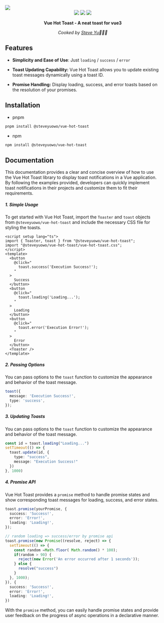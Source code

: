 <img src="https://github.com/SteveYuOWO/vue-hot-toast/blob/main/public/header.gif" />

<div align="center">
  <img src="https://img.shields.io/npm/l/%40steveyuowo%2Fvue-hot-toast" />
  <img src="https://img.shields.io/npm/v/%40steveyuowo%2Fvue-hot-toast" />
  <img src="https://img.shields.io/github/last-commit/steveyuowo/vue-hot-toast/main"/>
</div>
<p style="font-weight: bold;" align="center">Vue Hot Toast - A neat toast for vue3</p>

<p style="font-style: italic;" align="center">Cooked by <a href="https://github.com/SteveYuOWO">Steve Yu</a>👨🏼‍🍳</p>

## Features

- **Simplicity and Ease of Use**: Just  `loading` / `success` / `error` 

- **Toast Updating Capability:** Vue Hot Toast allows you to update existing toast messages dynamically using a toast ID. 

- **Promise Handling:** Display loading, success, and error toasts based on the resolution of your promises.

  

## Installation

- pnpm

```bash
pnpm install @steveyuowo/vue-hot-toast
```

- npm

```bash
npm install @steveyuowo/vue-hot-toast
```

## Documentation

This documentation provides a clear and concise overview of how to use the Vue Hot Toast library to display toast notifications in a Vue application. By following the examples provided, developers can quickly implement toast notifications in their projects and customize them to fit their requirements.

##### 1. Simple Usage

To get started with Vue Hot Toast, import the `Toaster` and `toast` objects from `@steveyuowo/vue-hot-toast` and include the necessary CSS file for styling the toasts.

```vue
<script setup lang="ts">
import { Toaster, toast } from "@steveyuowo/vue-hot-toast";
import "@steveyuowo/vue-hot-toast/vue-hot-toast.css";
</script>
<template>
  <button
    @click="
      toast.success('Execution Success!');
    "
  >
    Success
  </button>
  <button
    @click="
      toast.loading('Loading...');
    "
  >
    Loading
  </button>
  <button
    @click="
      toast.error('Execution Error!');
    "
  >
    Error
  </button>
  <Toaster />
</template>
```

##### 2. Passing Options

You can pass options to the `toast` function to customize the appearance and behavior of the toast message.

```ts
toast({
  message: 'Execution Success!',
  type: 'success',
});
```

##### 3. Updating Toasts

You can pass options to the `toast` function to customize the appearance and behavior of the toast message.

```ts
const id = toast.loading("Loading...")
setTimeout(() => {
  toast.update(id, {
    type: "success",
    message: "Execution Success!"
  })
}, 1000)
```

##### 4. Promise API

Vue Hot Toast provides a `promise` method to handle promise states and show corresponding toast messages for loading, success, and error states.

```ts
toast.promise(yourPromise, {
  success: 'Success!',
  error: 'Error!',
  loading: 'Loading!',
});

// random loading => success/error by promise api
toast.promise(new Promise((resolve, reject) => {
  setTimeout(() => {
    const random =Math.floor( Math.random() * 100);
    if(random > 90) {
      reject(new Error('An error occurred after 1 seconds'));
    } else {
      resolve("success")
    }
  }, 1000);
}), {
  success: 'Success!',
  error: 'Error!',
  loading: 'Loading!',
})
```

With the `promise` method, you can easily handle promise states and provide user feedback on the progress of async operations in a declarative manner.

